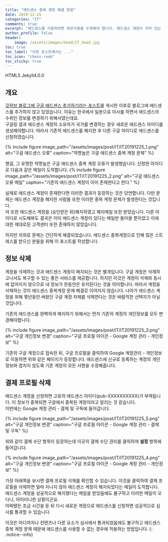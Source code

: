 ```yaml
---
title: "애드센스 중복 계정 해결 방법"
date: 2019-12-25
categories: "IT"
comments: true
excerpt: "애드센스를 사용하려면 위반사항을 수정해야 합니다. 애드센스 계정이 이미 있는 것으로 보입니다. 계정은 1인당 하나만 허용됩니다. 이 계정을 사용하려면 다른 계정을 해지하시기 바랍니다. - 구글 애드센스 중복계정 문제를 해결하기 위한 방법"
author_profile: false
header:
    image: /assets/images/head/IT_head.jpg
toc: true 
toc_label: "이번 포스트에서는 ..." 
toc_icon: "chess-rook"
toc_sticky: true
---
```

<!--IT20191225-->
<span><a class="HTML"><i class="fab fa-html5"></i> HTML</a><a class="HTMLVer">5</a></span>  <span><a class="Jekyll"><i class="fab fa-github"></i> Jekyll</a><a class="JekyllVer">4.0.0</a></span>

## 개요
[깃허브 블로그에 구글 애드센스 추가하기라는 포스트](#https://terada-dante.github.io//%EA%B9%83%ED%97%88%EB%B8%8C-%EB%B8%94%EB%A1%9C%EA%B7%B8(Jekyll)%EC%97%90-%EA%B5%AC%EA%B8%80-%EC%95%A0%EB%93%9C%EC%84%BC%EC%8A%A4(%EA%B4%91%EA%B3%A0)-%EC%B6%94%EA%B0%80%ED%95%98%EA%B8%B0/)를 게시한 이후로 블로그에 애드센스를 추가하지 않고 있었습니다. 이유는 한국에서 일본으로 이사를 하면서 애드센스의 수취인 정보를 변경하기 위해서였는데요. <br>구글링 결과 애드센스 계정의 소유자가 국가를 변경하는 경우 새로운 애드센스 아이디를 생성해야합니다. 따라서 기존의 애드센스를 해지한 후 다른 구글 아이디로 애드센스를 신청하였습니다.<br>

{% include 
    figure 
    image_path="/assets/images/post/IT/IT20191225_1.png" 
    alt="구글 애드센스 오류" 
    caption="악명높은 구글 애드센스 중복 계정 문제" 
    %}

웬걸, 그 유명한 악명높은 구글 애드센스 중복 계정 오류가 발생했습니다. 신청한 아이디로 다음과 같은 메일이 도착합니다.
{% include 
    figure 
    image_path="/assets/images/post/IT/IT20191225_2.png" 
    alt="구글 애드센스 오류 메일" 
    caption="기존의 애드센스 계정이 이미 존재한다고 한다." 
    %}

실제로 애드센스 계정이 존재한다면 이러한 결과가 등장하는 것은 당연합니다. 다만 문제는 애드센스 계정을 해지한 사람들 또한 이러한 중복 계정 문제가 발생한다는 것입니다.<br>저 또한 애드센스 계정을 (승인받은 뒤)해지하였고 해지메일 또한 받았습니다. 다른 아이디로 시도해봐도 결국은 이미 애드센스 계정이 있다는 메일만 돌아올 뿐이었고 이에 대한 제대로된 고객센터 또한 존재하지 않았습니다.

하지만 의외로 문제는 간단하게 해결되었습니다. 애드센스 중복계정으로 인해 많은 스트레스를 받으신 분들을 위해 이 포스트를 작성합니다. 

## 정보 삭제
계정을 삭제하는 것과 애드센스 계정이 해지되는 것은 별개입니다. 구글 계정은 삭제하고나서도 복구할 수 있는 좋은 서비스를 제공합니다. 하지만 이것은 계정이 삭제와 동시에 없어지지 않으므로 내 정보가 한동안은 유지된다는 것을 의미합니다. 따라서 계정을 삭제하는 것이 애드센스 중복계정 문제 해결로 이어지지 않습니다. 나아가 애드센스 계정을 위해 몇년동안 써왔던 구글 계정 자체를 삭제한다는 것은 바람직한 선택지가 아닐 것입니다. 

기존의 애드센스를 완벽하게 해지하기 위해서는 먼저 기존의 계정의 개인정보를 모두 변경해야합니다.

{% include 
    figure 
    image_path="/assets/images/post/IT/IT20191225_3.png" 
    alt="구글 개인정보 변경" 
    caption="구글 프로필 아이콘 - Google 계정 관리 - 개인정보" 
    %}

기존의 구글 계정으로 접속한 뒤, 구글 프로필을 클릭하여 Google 계정관리 - 개인정보로 이동하면 위와 같은 페이지가 등장합니다. 애드센스에 신규로 등록하는 계정의 개인정보와 겹치지 않도록 기존 계정의 모든 사항을 수정해줍니다.

## 결제 프로필 삭제
애드센스 계정을 신청하면 고유의 애드센스 아이디(pub-XXXXXXXXXX)가 부여됩니다. 이 정보가 중복되면 구글에서 중복된 계정이라고 알리는 것 같습니다. <br>이번에는 Google 계정 관리 - 결제 및 구독에 들어갑니다. 

{% include 
    figure 
    image_path="/assets/images/post/IT/IT20191225_5.png" 
    alt="구글 개인정보 변경" 
    caption="구글 프로필 아이콘 - Google 계정 관리 - 결제 및 구독" 
    %}

위와 같이 결제 수단 항목이 등장하는데 이곳의 결제 수단 관리를 클릭하여 **설정** 항목에 들어갑니다. 

{% include 
    figure 
    image_path="/assets/images/post/IT/IT20191225_4.png" 
    alt="구글 개인정보 변경" 
    caption="구글 프로필 아이콘 - Google 계정 관리 - 개인정보" 
    %}

가장 아래쪽을 보시면 결제 프로필 삭제를 확인할 수 있습니다. 이것을 클릭하여 결제 프로필을 삭제하면 얼마 지나지 않아 애드센스 계정이 해지되었다는 메일이 도착합니다. 애드센스 계정을 성공적으로 해지했다는 메일을 받았음에도 불구하고 이러한 메일이 오다니, 아이러니한 상황이군요.<br> 어찌됐든 조금 시간을 둔 뒤 다시 새로운 계정으로 애드센스를 신청하면 성공적으로 심사를 통과할 수 있습니다.

이것은 어디까지나 컨텐츠나 다른 요소가 심사에서 통과되었음에도 불구하고 애드센스 중복 계정 문제 때문에 애드센스를 사용할 수 없는 경우에 적용하는 방법입니다.
{: .notice--info}
